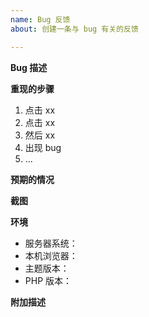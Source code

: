```yaml
---
name: Bug 反馈
about: 创建一条与 bug 有关的反馈

---
```


<!-- 欢迎来到 INN AO 主题的 bug 反馈讨论区，您的反馈将会第一时间处理 -->
<!-- 如涉及到隐私相关，请将内容发送到 kmvan.com@gmail.com 作者邮箱，并附上相关链接或说明 -->
<!-- 这段是注释，不会被显示，仅为此报告说明使用，无需手动删除 -->


**Bug 描述**
<!-- 在下方简单描述遇到的情况 -->


**重现的步骤**
<!-- 在下方简单描述出现 bug 的步骤 -->
1. 点击 xx
2. 点击 xx
3. 然后 xx
4. 出现 bug
5. ...


**预期的情况**
<!-- 在下方简单描述您想要的预期（您想要达到的效果） -->


**截图**
<!-- 如果难以描述，请使用截图 -->
<!-- 截图直接粘贴到光标处或拖放到文本框里面即可 -->


**环境**
 - 服务器系统：<!-- 例如 Cent-OS 或 Ubuntu，可紧跟后方写明 -->
 - 本机浏览器：<!-- 例如 Chrome 或 Firefox，可紧跟后方写明 -->
 - 主题版本：<!-- 例如 1.0.0，可紧跟后方写明 -->
 - PHP 版本：<!-- 例如 7.2.0，可紧跟后方写明 -->


**附加描述**
<!-- 在下方写下更多的描述 -->
